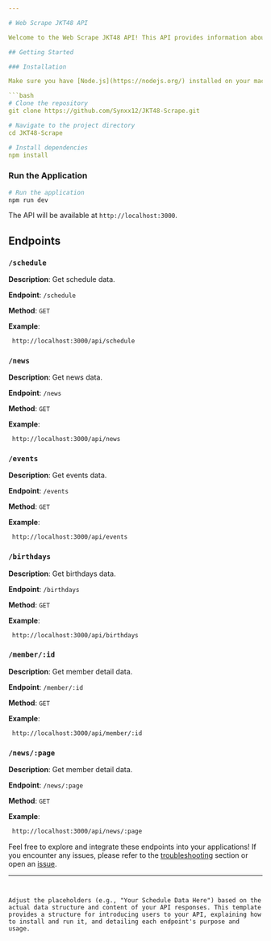 ```yaml
---

# Web Scrape JKT48 API

Welcome to the Web Scrape JKT48 API! This API provides information about schedules, news, and events related to theaters.

## Getting Started

### Installation

Make sure you have [Node.js](https://nodejs.org/) installed on your machine.

```bash
# Clone the repository
git clone https://github.com/Synxx12/JKT48-Scrape.git

# Navigate to the project directory
cd JKT48-Scrape

# Install dependencies
npm install
```

### Run the Application

```bash
# Run the application
npm run dev
```

The API will be available at `http://localhost:3000`.

## Endpoints

### `/schedule`

**Description**: Get schedule data.

**Endpoint**: `/schedule`

**Method**: `GET`

**Example**:

```bash
 http://localhost:3000/api/schedule
```


### `/news`

**Description**: Get news data.

**Endpoint**: `/news`

**Method**: `GET`

**Example**:

```bash
 http://localhost:3000/api/news
```


### `/events`

**Description**: Get events data.

**Endpoint**: `/events`

**Method**: `GET`

**Example**:

```bash
 http://localhost:3000/api/events
```


### `/birthdays`

**Description**: Get birthdays data.

**Endpoint**: `/birthdays`

**Method**: `GET`

**Example**:

```bash
 http://localhost:3000/api/birthdays
```
### `/member/:id`

**Description**: Get member detail data.

**Endpoint**: `/member/:id`

**Method**: `GET`

**Example**:

```bash
 http://localhost:3000/api/member/:id
```
### `/news/:page`

**Description**: Get member detail data.

**Endpoint**: `/news/:page`

**Method**: `GET`

**Example**:

```bash
 http://localhost:3000/api/news/:page
```


Feel free to explore and integrate these endpoints into your applications! If you encounter any issues, please refer to the [troubleshooting](#troubleshooting) section or open an [issue](https://github.com/Synxx12/JKT48-Scrape/issues).

---
```


Adjust the placeholders (e.g., "Your Schedule Data Here") based on the actual data structure and content of your API responses. This template provides a structure for introducing users to your API, explaining how to install and run it, and detailing each endpoint's purpose and usage.
